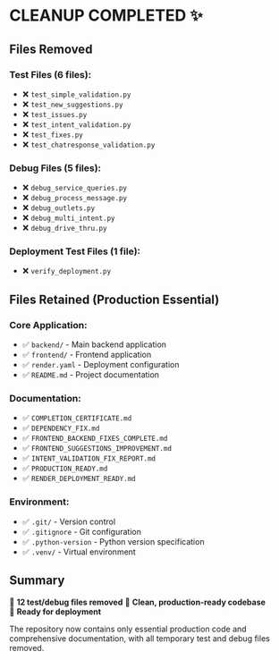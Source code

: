 # CLEANUP COMPLETED ✨

## Files Removed

### Test Files (6 files):
- ❌ `test_simple_validation.py`
- ❌ `test_new_suggestions.py` 
- ❌ `test_issues.py`
- ❌ `test_intent_validation.py`
- ❌ `test_fixes.py`
- ❌ `test_chatresponse_validation.py`

### Debug Files (5 files):
- ❌ `debug_service_queries.py`
- ❌ `debug_process_message.py`
- ❌ `debug_outlets.py`
- ❌ `debug_multi_intent.py`
- ❌ `debug_drive_thru.py`

### Deployment Test Files (1 file):
- ❌ `verify_deployment.py`

## Files Retained (Production Essential)

### Core Application:
- ✅ `backend/` - Main backend application
- ✅ `frontend/` - Frontend application  
- ✅ `render.yaml` - Deployment configuration
- ✅ `README.md` - Project documentation

### Documentation:
- ✅ `COMPLETION_CERTIFICATE.md`
- ✅ `DEPENDENCY_FIX.md`
- ✅ `FRONTEND_BACKEND_FIXES_COMPLETE.md`
- ✅ `FRONTEND_SUGGESTIONS_IMPROVEMENT.md`
- ✅ `INTENT_VALIDATION_FIX_REPORT.md`
- ✅ `PRODUCTION_READY.md`
- ✅ `RENDER_DEPLOYMENT_READY.md`

### Environment:
- ✅ `.git/` - Version control
- ✅ `.gitignore` - Git configuration
- ✅ `.python-version` - Python version specification
- ✅ `.venv/` - Virtual environment

## Summary

🧹 **12 test/debug files removed**
📁 **Clean, production-ready codebase**  
🚀 **Ready for deployment**

The repository now contains only essential production code and comprehensive documentation, with all temporary test and debug files removed.
